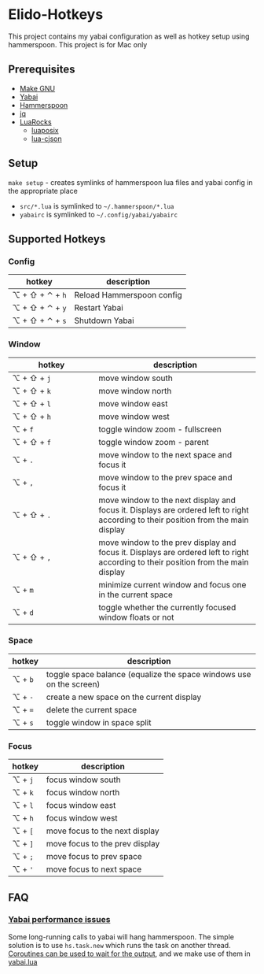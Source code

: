 # Elido-Hotkeys

This project contains my yabai configuration as well as hotkey setup using hammerspoon. This project is for Mac only

## Prerequisites

- [Make GNU](https://formulae.brew.sh/formula/make)
- [Yabai](https://github.com/koekeishiya/yabai)
- [Hammerspoon](https://github.com/Hammerspoon/hammerspoon)
- [jq](https://formulae.brew.sh/formula/jq)
- [LuaRocks](https://github.com/luarocks/luarocks/wiki/Installation-instructions-for-macOS)
    - [luaposix](https://github.com/luaposix/luaposix/)
    - [lua-cjson](https://kyne.com.au/~mark/software/lua-cjson-manual.html)

## Setup

`make setup` - creates symlinks of hammerspoon lua files and yabai config in the appropriate place
- `src/*.lua` is symlinked to `~/.hammerspoon/*.lua`
- `yabairc` is symlinked to `~/.config/yabai/yabairc`


## Supported Hotkeys

### Config
| hotkey          | description               |
|-----------------|---------------------------|
| ⌥ + ⇧ + ⌃ + `h` | Reload Hammerspoon config |
| ⌥ + ⇧ + ⌃ + `y` | Restart Yabai             |
| ⌥ + ⇧ + ⌃ + `s` | Shutdown Yabai            |

### Window
| <span style="width:10em; display:inline-block">hotkey</div> | description                                                                                                                        |
|-------------------------------------------------------------|------------------------------------------------------------------------------------------------------------------------------------|
| ⌥ + ⇧ + `j`                                                 | move window south                                                                                                                  |
| ⌥ + ⇧ + `k`                                                 | move window north                                                                                                                  |
| ⌥ + ⇧ + `l`                                                 | move window east                                                                                                                   |
| ⌥ + ⇧ + `h`                                                 | move window west                                                                                                                   |
| ⌥ + `f`                                                     | toggle window zoom - fullscreen                                                                                                    |
| ⌥ + ⇧ + `f`                                                 | toggle window zoom - parent                                                                                                        |
| ⌥ + `.`                                                     | move window to the next space and focus it                                                                                         |
| ⌥ + `,`                                                     | move window to the prev space and focus it                                                                                         |
| ⌥ + ⇧ + `.`                                                 | move window to the next display and focus it. Displays are ordered left to right according to their position from the main display |
| ⌥ + ⇧ + `,`                                                 | move window to the prev display and focus it. Displays are ordered left to right according to their position from the main display |
| ⌥ + `m`                                                     | minimize current window and focus one in the current space                                                                         |
| ⌥ + `d`                                                     | toggle whether the currently focused window floats or not                                                                          |

### Space
| hotkey          | description                                                         |
|-----------------|---------------------------------------------------------------------|
| ⌥ + `b`         | toggle space balance (equalize the space windows use on the screen) |
| ⌥ + `-`         | create a new space on the current display                           |
| ⌥ + `=`         | delete the current space                                            |
| ⌥ + `s`         | toggle window in space split                                        |

### Focus

| hotkey          | description                    |
|-----------------|--------------------------------|
| ⌥ + `j`         | focus window south             |
| ⌥ + `k`         | focus window north             |
| ⌥ + `l`         | focus window east              |
| ⌥ + `h`         | focus window west              |
| ⌥ + `[`         | move focus to the next display |
| ⌥ + `]`         | move focus to the prev display |
| ⌥ + `;`         | move focus to prev space       |
| ⌥ + `'`         | move focus to next space       |

## FAQ

### [Yabai performance issues](https://github.com/koekeishiya/yabai/issues/502#issuecomment-633353477)

Some long-running calls to yabai will hang hammerspoon. The simple solution is to use `hs.task.new` which runs the task on another thread. [Coroutines can be used to wait for the output](https://github.com/koekeishiya/yabai/issues/502#issuecomment-633378939), and we make use of them in [yabai.lua](src/yabai.lua)